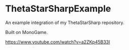 # ThetaStarSharpExample
An example integration of my ThetaStarSharp repository.

Built on MonoGame.

https://www.youtube.com/watch?v=a2ZKp45B33I
